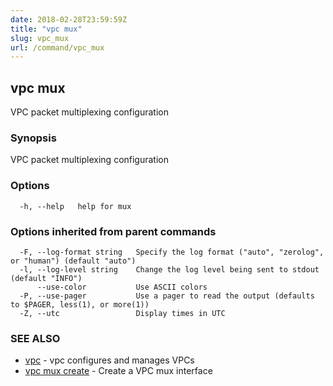 ```yaml
---
date: 2018-02-28T23:59:59Z
title: "vpc mux"
slug: vpc_mux
url: /command/vpc_mux
---
```

## vpc mux

VPC packet multiplexing configuration

### Synopsis


VPC packet multiplexing configuration

### Options

```
  -h, --help   help for mux
```

### Options inherited from parent commands

```
  -F, --log-format string   Specify the log format ("auto", "zerolog", or "human") (default "auto")
  -l, --log-level string    Change the log level being sent to stdout (default "INFO")
      --use-color           Use ASCII colors
  -P, --use-pager           Use a pager to read the output (defaults to $PAGER, less(1), or more(1))
  -Z, --utc                 Display times in UTC
```

### SEE ALSO
* [vpc](/command/vpc)	 - vpc configures and manages VPCs
* [vpc mux create](/command/vpc_mux_create)	 - Create a VPC mux interface

